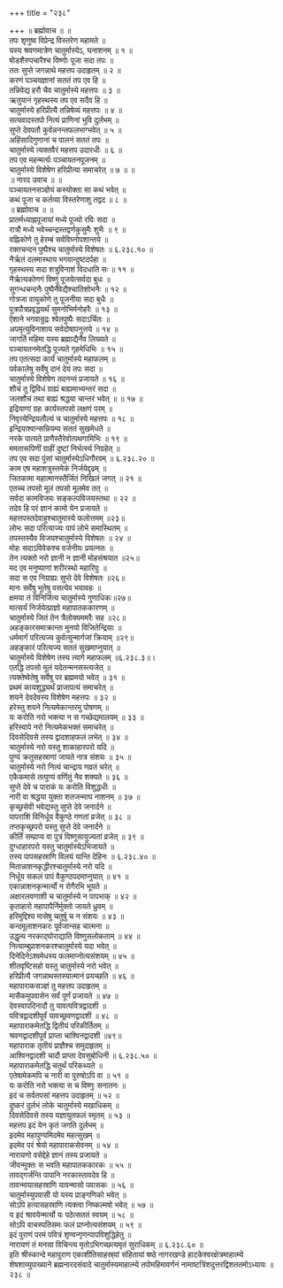 +++
title = "२३८"

+++
॥ ब्रह्मोवाच ॥ ॥  
तपः शृणुष्व विप्रेन्द्र विस्तरेण महामते ॥  
यस्य श्रवणमात्रेण चातुर्मास्येऽ, घनाशनम् ॥ १ ॥  
षोडशैरुपचारैश्च विष्णोः पूजा सदा तपः ॥  
ततः सुप्ते जगन्नाथे महत्तप उदाहृतम् ॥ २ ॥  
करणं पञ्चयज्ञानां सततं तप एव हि ॥  
तन्निवेद्य हरौ चैव चातुर्मास्ये महत्तपः ॥ ३ ॥  
ऋतुयानं गृहस्थस्य तप एव सदैव हि ॥  
चातुर्मास्ये हरिप्रीत्यै तन्निषेव्यं महत्तपः ॥ ४ ॥  
सत्यवादस्तपो नित्यं प्राणिनां भुवि दुर्लभम् ॥  
सुप्ते देवपतौ कुर्वन्ननन्तफलभाग्भवेत् ॥ ५ ॥  
अहिंसादिगुणानां च पालनं सततं तपः ॥  
चातुर्मास्ये त्यक्तवैरं महत्तप उदारधीः ॥ ६ ॥  
तप एव महन्मर्त्यः पञ्चायतनपूजनम् ॥  
चातुर्मास्ये विशेषेण हरिप्रीत्या समाचरेत् ॥ ७ ॥ ॥  
॥ नारद उवाच ॥ ॥  
पञ्चायतनसञ्ज्ञेयं कस्योक्ता सा कथं भवेत् ॥  
कथं पूजा च कर्तव्या विस्तरेणाशु तद्वद ॥ ८ ॥  
॥ ब्रह्मोवाच ॥ ॥  
प्रातर्मध्याह्नपूजायां मध्ये पूज्यो रविः सदा ॥  
रात्रौ मध्ये भवेच्चन्द्रस्तद्वर्णकुसुमैः शुभैः ॥ ९ ॥  
वह्निकोणे तु हेरम्बं सर्वविघ्नोपशान्तये ॥  
रक्तचन्दन पुष्पैश्च चातुर्मास्ये विशेषतः ॥ ६.२३८.१० ॥  
नैर्ऋतं दलमास्थाय भगवान्दुष्टदर्पहा ॥  
गृहस्थस्य सदा शत्रुविनाशं विदधाति सः ॥ ११ ॥  
नैर्ऋत्यकोणगं विष्णुं पूजयेत्सर्वदा बुधः ॥  
सुगन्धचन्दनैः पुष्पैर्नैवेद्यैश्चातिशोभनैः ॥ १२ ॥  
गोत्रजा वायुकोणे तु पूजनीया सदा बुधैः ॥  
पुत्रपौत्रप्रवृद्ध्यर्थं सुमनोभिर्मनोहरैः ॥ १३ ॥  
ऐशाने भगवान्रुद्रः श्वेतपुष्पैः सदाऽर्चितः ॥  
अपमृत्युविनाशाय सर्वदोषापनुत्तये ॥ १४ ॥  
जागर्ति महिमा यस्य ब्रह्माद्यैर्नैव लिख्यते ॥  
पञ्चायतनमेतद्धि पूज्यते गृहमेधिभिः ॥ १५ ॥  
तप एतत्सदा कार्यं चातुर्मास्ये महाफलम् ॥  
पर्वकालेषु सर्वेषु दानं देयं तपः सदा ॥  
चातुर्मास्ये विशेषेण तदनन्तं प्रजायते ॥ १६ ॥  
शौचं तु द्विविधं ग्राह्यं बाह्यमाभ्यन्तरं सदा ॥  
जलशौचं तथा बाह्यं श्रद्धया चान्तरं भवेत् ॥ ॥ १७ ॥  
इद्रियाणां ग्रहः कार्यस्तपसो लक्षणं परम् ॥  
निवृत्त्येन्द्रियलौल्यं च चातुर्मास्ये महत्तपः ॥ १८ ॥  
इन्द्रियाश्वान्सन्नियम्य सततं सुखमेधते ॥  
नरके पात्यते प्राणैस्तैरेवोत्पथगामिभिः ॥ १९ ॥  
ममतारूपिणीं ग्राहीं दुष्टां निर्भर्त्स्य निग्रहेत् ॥  
तप एव सदा पुंसां चातुर्मास्येऽधिगौरवम् ॥ ६.२३८.२० ॥  
काम एष महाशत्रुस्तमेकं निर्जयेद्दृढम् ॥  
जितकामा महात्मानस्तैर्जितं निखिलं जगत् ॥ २१ ॥  
एतच्च तपसो मूलं तपसो मूलमेव तत् ॥  
सर्वदा कामविजयः सङ्कल्पविजयस्तथा ॥ २२ ॥  
तदेव हि परं ज्ञानं कामो येन प्रजायते ॥  
महत्तपस्तदेवाहुश्चातुमास्ये फलोत्तमम् ॥२३॥  
लोभः सदा परित्याज्यः पापं लोभे समास्थितम् ॥  
तपस्तस्यैव विजयश्चातुर्मास्ये विशेषतः ॥ २४ ॥  
मोहः सदाऽविवेकश्च वर्जनीयः प्रयत्नतः ॥  
तेन त्यक्तो नरो ज्ञानी न ज्ञानी मोहसंश्रयात ॥२५॥  
मद एव मनुष्याणां शरीरस्थो महारिपुः ॥  
सदा स एव निग्राह्यः सुप्ते देवे विशेषतः ॥२६॥  
मानः सर्वेषु भूतेषु वसत्येव भयावहः ॥  
क्षमया तं विनिर्जित्य चातुर्मास्ये गुणाधिकः॥२७॥  
मात्सर्यं निर्जयेत्प्राज्ञो महापातककारणम् ॥  
चातुर्मास्ये जितं तेन त्रैलोक्यममरैः सह ॥२८॥  
अहङ्कारसमाक्रान्ता मुनयो विजितेन्द्रियाः ॥  
धर्ममार्गं परित्यज्य कुर्वत्युन्मार्गजां क्रियाम् ॥२९॥  
अहङ्कारं परित्यज्य सततं सुखमाप्नुयात् ॥  
चातुर्मास्ये विशेषेण तस्य त्यागे महाफलम् ॥६.२३८.३॥।  
एतद्धि तपसो मूलं यदेतन्मनसस्त्यजेत् ॥  
त्यक्तेष्वेतेषु सर्वेषु पर ब्रह्ममयो भवेत् ॥ ३१ ॥  
प्रथमं कायशुद्ध्यर्थं प्राजापत्यं समाचरेत् ॥  
शयने देवदेवस्य विशेषेण महत्तपः ॥ ३२ ॥  
हरेस्तु शयने नित्यमेकान्तरमु पोषणम् ॥  
यः करोति नरो भक्त्या न स गच्छेद्यमालयम् ॥ ३३ ॥  
हरिस्वापे नरो नित्यमेकभक्तं समाचरेत् ॥  
दिवसेदिवसे तस्य द्वादशाहफलं लभेत् ॥ ३४ ॥  
चातुर्मास्ये नरो यस्तु शाकाहारपरो यदि ॥  
पुण्यं क्रतुसहस्राणां जायते नात्र संशयः ॥ ३५ ॥  
चातुर्मास्ये नरो नित्यं चान्द्राय णव्रतं चरेत् ॥  
एकैकमासे तत्पुण्यं वर्णितुं नैव शक्यते ॥ ३६ ॥  
सुप्ते देवे च पाराकं यः करोति विशुद्धधीः ॥  
नारी वा श्रद्धया युक्ता शतजन्माघ नाशनम् ॥ ३७ ॥  
कृच्छ्रसेवी भवेद्यस्तु सुप्ते देवे जनार्दने ॥  
पापराशिं विनिर्धूय वैकुण्ठे गणतां व्रजेत् ॥ ३८ ॥  
तप्तकृच्छ्रपरो यस्तु सुप्ते देवे जनार्दने ॥  
कीर्तिं सम्प्राप्य वा पुत्रं विष्णुसायुज्यतां व्रजेत् ॥ ३९ ॥  
दुग्धाहारपरो यस्तु चातुर्मास्येऽभिजायते ॥  
तस्य पापसहस्राणि विलयं यान्ति देहिनः ॥ ६.२३८.४० ॥  
मितान्नाशनकृद्धीरश्चातुर्मास्ये नरो यदि ॥  
निर्धूय सकलं पापं वैकुण्ठपदमाप्नुयात् ॥ ४१ ॥  
एकान्नाशनकृन्मर्त्यो न रोगैरभि भूयते ॥  
अक्षारलवणाशी च चातुर्मास्ये न पापभाक् ॥ ४२ ॥  
कृताहारो महापापैर्निर्मुक्तो जायते ध्रुवम् ॥  
हरिमुद्दिश्य मासेषु चतुर्षु च न संशयः ॥ ४३ ॥  
कन्दमूलाशनकरः पूर्वजान्सह चात्मना ॥  
उद्धृत्य नरकाद्घोराद्याति विष्णुसलोकताम् ॥ ४४ ॥  
नित्याम्बुप्राशनकरश्चातुर्मास्ये यदा भवेत् ॥  
दिनेदिनेऽश्वमेधस्य फलमाप्नोत्यसंशयम् ॥ ४५ ॥  
शीतवृष्टिसहो यस्तु चातुर्मास्ये नरो भवेत् ॥  
हरिप्रीत्यै जगन्नाथस्तस्यात्मानं प्रयच्छति ॥ ४६ ॥  
महापाराकसञ्ज्ञं तु महत्तप उदाहृतम् ॥  
मासैकमुपवासेन सर्वं पूर्णं प्रजायते ॥ ४७ ॥  
देवस्वापदिनादौ तु यावत्पवित्रद्वादशी ॥  
पवित्रद्वादशीपूर्वं यावच्छ्रवणद्वादशी ॥ ४८ ॥  
महापाराकमेतद्धि द्वितीयं परिकीर्तितम् ॥  
श्रवणद्वादशीपूर्वं प्राप्ता चाश्विनद्वादशी ॥४९॥  
महापाराक तृतीयं प्राज्ञैश्च समुदाहृतम् ॥  
आश्विनद्वादशी चादौ प्राप्ता देवसुबोधिनी ॥ ६.२३८.५० ॥  
महापाराकमेतद्धि चतुर्थं परिकथ्यते ॥  
एतेषामेकमपि च नारी वा पुरुषोऽपि वा ॥ ५१ ॥  
यः करोति नरो भक्त्या स च विष्णुः सनातनः ॥  
इदं च सर्वतपसां महत्तप उदाहृतम् ॥ ५२ ॥  
दुष्करं दुर्लभं लोके चातुर्मास्ये मखाधिकम् ॥  
दिवसेदिवसे तस्य यज्ञायुतफलं स्मृतम् ॥ ५३ ॥  
महत्तप इदं येन कृतं जगति दुर्लभम् ॥  
इदमेव महापुण्यमिदमेव महत्सुखम् ॥  
इदमेव परं श्रेयो महापाराकसेवनम् ॥ ५४ ॥  
नारायणो वसेद्देहे ज्ञानं तस्य प्रजायते ॥  
जीवन्मुक्तः स भवति महापातककारकः ॥ ५५ ॥  
तावद्गर्जन्ति पापानि नरकास्तावदेव हि ॥  
तावन्मायासहस्राणि यावन्मासो पवासकः ॥ ५६ ॥  
चातुर्मास्युपवासी यो यस्य प्राङ्गणिको भवेत् ॥  
सोऽपि हत्यासहस्राणि त्यक्त्वा निष्कल्मषो भवेत् ॥ ५७ ॥  
य इदं श्रावयेन्मर्त्यो यः पठेत्सततं स्वयम् ॥ ५८ ॥  
सोऽपि वाचस्पतिसमः फलं प्राप्नोत्यसंशयम् ॥ ५९ ॥  
इदं पुराणं परमं पवित्रं शृण्वन्गृणन्पापविशुद्धिहेतु ॥  
नारायणं तं मनसा विचिन्त्य मृतोऽभिगच्छत्यमृतं सुराधिकम् ॥ ६.२३८.६० ॥  
इति श्रीस्कान्दे महापुराण एकाशीतिसाहस्र्यां संहितायां षष्ठे नागरखण्डे हाटकेश्वरक्षेत्रमाहात्म्ये शेषशाय्युपाख्याने ब्रह्मनारदसंवादे चातुर्मास्यमाहात्म्ये तपोमहिमावर्णनं नामाष्टत्रिंशदुत्तरद्विशततमोऽध्यायः ॥ २३८ ॥